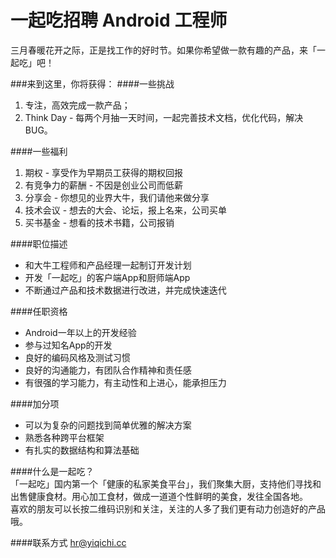 一起吃招聘 Android 工程师
==========
三月春暖花开之际，正是找工作的好时节。如果你希望做一款有趣的产品，来「一起吃」吧！  

###来到这里，你将获得：
####一些挑战
1. 专注，高效完成一款产品； 
2. Think Day - 每两个月抽一天时间，一起完善技术文档，优化代码，解决 BUG。    

####一些福利
1. 期权 - 享受作为早期员工获得的期权回报
2. 有竞争力的薪酬 - 不因是创业公司而低薪
3. 分享会 - 你想见的业界大牛，我们请他来做分享
4. 技术会议 - 想去的大会、论坛，报上名来，公司买单
5. 买书基金 - 想看的技术书籍，公司报销

####职位描述
* 和大牛工程师和产品经理一起制订开发计划    
* 开发「一起吃」的客户端App和厨师端App
* 不断通过产品和技术数据进行改进，并完成快速迭代

####任职资格
* Android一年以上的开发经验
* 参与过知名App的开发
* 良好的编码风格及测试习惯
* 良好的沟通能力，有团队合作精神和责任感
* 有很强的学习能力，有主动性和上进心，能承担压力

####加分项
* 可以为复杂的问题找到简单优雅的解决方案
* 熟悉各种跨平台框架
* 有扎实的数据结构和算法基础

####什么是一起吃？  
「一起吃」国内第一个「健康的私家美食平台」，我们聚集大厨，支持他们寻找和出售健康食材。用心加工食材，做成一道道个性鲜明的美食，发往全国各地。   
喜欢的朋友可以长按二维码识别和关注，关注的人多了我们更有动力创造好的产品哦。  

####联系方式
[hr@yiqichi.cc](mailto:hr@yiqichi.cc)
